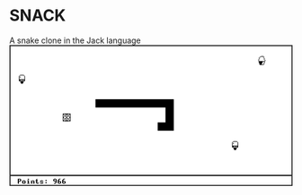 # SNACK
A snake clone in the Jack language\
![alt text](https://github.com/roxacarv/Jasnake/blob/main/images/jasnake_preview.jpg?raw=true)
